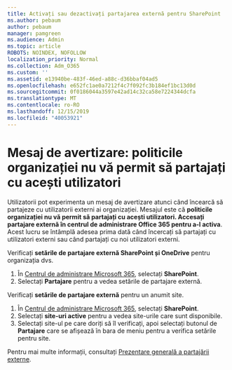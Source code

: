 ```yaml
---
title: Activați sau dezactivați partajarea externă pentru SharePoint
ms.author: pebaum
author: pebaum
manager: pamgreen
ms.audience: Admin
ms.topic: article
ROBOTS: NOINDEX, NOFOLLOW
localization_priority: Normal
ms.collection: Adm_O365
ms.custom: ''
ms.assetid: e13940be-483f-46ed-a88c-d36bbaf04ad5
ms.openlocfilehash: e652fc1ae0a7212f4c7f092fc3b184ef1bc13d0d
ms.sourcegitcommit: 0f0186044a3597e42ad14c32ca58e7224344dcfa
ms.translationtype: MT
ms.contentlocale: ro-RO
ms.lasthandoff: 12/15/2019
ms.locfileid: "40053921"
---
```

# <a name="warning-message-your-organizations-policies-dont-allow-you-to-share-with-these-users"></a>Mesaj de avertizare: politicile organizației nu vă permit să partajați cu acești utilizatori

Utilizatorii pot experimenta un mesaj de avertizare atunci când încearcă să partajeze cu utilizatorii externi ai organizației. Mesajul este că **politicile organizației nu vă permit să partajați cu acești utilizatori. Accesați partajare externă în centrul de administrare Office 365 pentru a-l activa**. Acest lucru se întâmplă adesea prima dată când încercați să partajați cu utilizatori externi sau când partajați cu noi utilizatori externi.

Verificați **setările de partajare externă SharePoint și OneDrive** pentru organizația dvs.

1. În [Centrul de administrare Microsoft 365](https://admin.microsoft.com/AdminPortal/Home#/homepage">https://admin.microsoft.com/), selectați **SharePoint**.
3. Selectați **Partajare** pentru a vedea setările de partajare externă.

Verificați **setările de partajare externă** pentru un anumit site.

1. În [Centrul de administrare Microsoft 365](https://admin.microsoft.com/AdminPortal/Home#/homepage">https://admin.microsoft.com/), selectați **SharePoint**.
2. Selectați **site-uri active** pentru a vedea site-urile care sunt disponibile.
3. Selectați site-ul pe care doriți să îl verificați, apoi selectați butonul de **Partajare** care se afișează în bara de meniu pentru a verifica setările pentru site.

Pentru mai multe informații, consultați [Prezentare generală a partajării externe](https://docs.microsoft.com/sharepoint/external-sharing-overview).